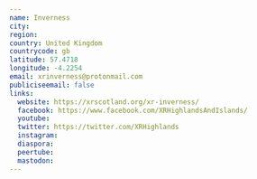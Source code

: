 ```yaml
---
name: Inverness
city:
region:
country: United Kingdom
countrycode: gb
latitude: 57.4718
longitude: -4.2254
email: xrinverness@protonmail.com
publiciseemail: false
links:
  website: https://xrscotland.org/xr-inverness/
  facebook: https://www.facebook.com/XRHighlandsAndIslands/
  youtube:
  twitter: https://twitter.com/XRHighlands
  instagram:
  diaspora:
  peertube:
  mastodon:
---
```

